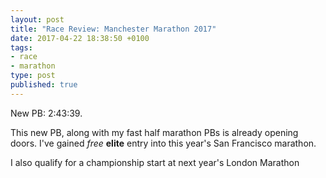 ```yaml
---
layout: post
title: "Race Review: Manchester Marathon 2017"
date: 2017-04-22 18:38:50 +0100
tags:
- race
- marathon
type: post
published: true
---
```


New PB: 2:43:39.

This new PB, along with my fast half marathon PBs is already opening doors. I've gained _free_ **elite** entry into this year's San Francisco marathon.

I also qualify for a championship start at next year's London Marathon
